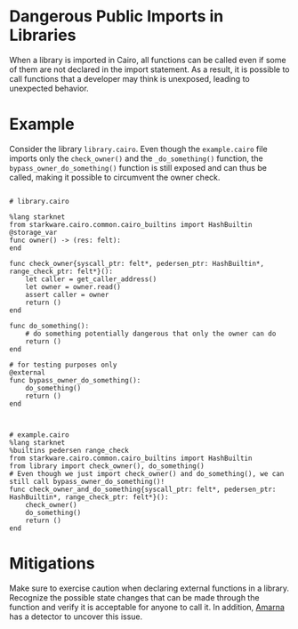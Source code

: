 # Dangerous Public Imports in Libraries

When a library is imported in Cairo, all functions can be called even if some of them are not declared in the import statement. As a result, it is possible to call functions that a developer may think is unexposed, leading to unexpected behavior.

# Example

Consider the library `library.cairo`. Even though the `example.cairo` file imports only the `check_owner()` and the `_do_something()` function, the `bypass_owner_do_something()` function is still exposed and can thus be called, making it possible to circumvent the owner check.

```cairo

# library.cairo

%lang starknet
from starkware.cairo.common.cairo_builtins import HashBuiltin
@storage_var
func owner() -> (res: felt):
end

func check_owner{syscall_ptr: felt*, pedersen_ptr: HashBuiltin*, range_check_ptr: felt*}():
    let caller = get_caller_address()
    let owner = owner.read()
    assert caller = owner
    return ()
end

func do_something():
    # do something potentially dangerous that only the owner can do
    return ()
end

# for testing purposes only
@external
func bypass_owner_do_something():
    do_something()
    return ()
end



# example.cairo
%lang starknet
%builtins pedersen range_check
from starkware.cairo.common.cairo_builtins import HashBuiltin
from library import check_owner(), do_something()
# Even though we just import check_owner() and do_something(), we can still call bypass_owner_do_something()!
func check_owner_and_do_something{syscall_ptr: felt*, pedersen_ptr: HashBuiltin*, range_check_ptr: felt*}():
    check_owner()
    do_something()
    return ()
end
```

# Mitigations

Make sure to exercise caution when declaring external functions in a library. Recognize the possible state changes that can be made through the function and verify it is acceptable for anyone to call it. In addition, [Amarna](https://github.com/crytic/amarna) has a detector to uncover this issue. 


